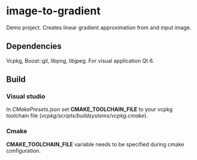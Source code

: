 # image-to-gradient

Demo project.
Creates linear gradient approximation from and input image.

## Dependencies

Vcpkg, Boost::gil, libpng, libjpeg.
For visual application Qt 6.


## Build

### Visual studio

In *CMakePresets.json* set **CMAKE_TOOLCHAIN_FILE** to your vcpkg toolchain file (*vcpkg/scripts/buildsystems/vcpkg.cmake*).

### Cmake

**CMAKE_TOOLCHAIN_FILE** variable needs to be specified during cmake configuration. 
